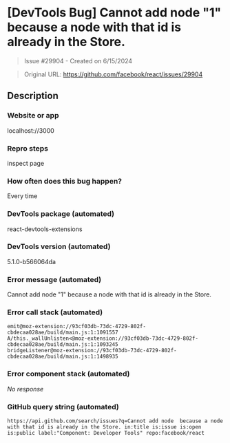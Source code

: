 # [DevTools Bug] Cannot add node "1" because a node with that id is already in the Store.

> Issue #29904 - Created on 6/15/2024

> Original URL: https://github.com/facebook/react/issues/29904

## Description

### Website or app

localhost://3000

### Repro steps

inspect page

### How often does this bug happen?

Every time

### DevTools package (automated)

react-devtools-extensions

### DevTools version (automated)

5.1.0-b566064da

### Error message (automated)

Cannot add node "1" because a node with that id is already in the Store.

### Error call stack (automated)

```text
emit@moz-extension://93cf03db-73dc-4729-802f-cbdecaa028ae/build/main.js:1:1091557
A/this._wallUnlisten<@moz-extension://93cf03db-73dc-4729-802f-cbdecaa028ae/build/main.js:1:1093245
bridgeListener@moz-extension://93cf03db-73dc-4729-802f-cbdecaa028ae/build/main.js:1:1498935
```


### Error component stack (automated)

_No response_

### GitHub query string (automated)

```text
https://api.github.com/search/issues?q=Cannot add node  because a node with that id is already in the Store. in:title is:issue is:open is:public label:"Component: Developer Tools" repo:facebook/react
```

